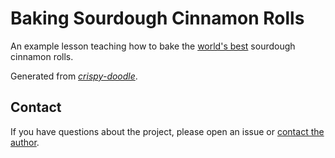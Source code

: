 # Baking Sourdough Cinnamon Rolls

An example lesson teaching how to bake the [world's best](http://emojipedia.org/face-with-tears-of-joy) sourdough cinnamon rolls.

Generated from [_crispy-doodle_](https://github.com/carpentries/crispy-doodle).

## Contact

If you have questions about the project, please open an issue or [contact the author](mailto:tobyhodges@carpentry.com).
